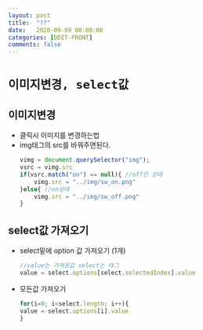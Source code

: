```yaml
---
layout: post
title:  "??"
date:   2020-09-09 00:00:00
categories: [DDIT-FRONT]
comments: false
---
```


# `이미지변경, select값`

## 이미지변경
- 클릭시 이미지를 변경하는법
- img태그의 src를 바꿔주면된다.
    ```javascript
    vimg = document.querySelector("img");
    vsrc = vimg.src
    if(vsrc.match("on") == null){ //off인 상태 
        vimg.src = "../img/sw_on.png"
    }else{ //on상태
        vimg.src = "../img/sw_off.png"
    }
    ```
## select값 가져오기
- select밑에 option 값 가져오기 (1개)
    ```javascript
    //value는 가져온값 select는 태그
    value = select.options[select.selectedIndex].value
    ```
- 모든값 가져오기
    ```javascript
    for(i=0; i<select.length; i++){
    value = select.options[i].value
    }
    ```  

